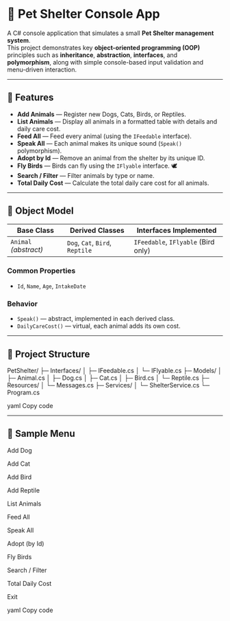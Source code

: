 # 🐾 Pet Shelter Console App

A C# console application that simulates a small **Pet Shelter management system**.  
This project demonstrates key **object-oriented programming (OOP)** principles such as **inheritance**, **abstraction**, **interfaces**, and **polymorphism**, along with simple console-based input validation and menu-driven interaction.

---

## 🚀 Features

- **Add Animals** — Register new Dogs, Cats, Birds, or Reptiles.
- **List Animals** — Display all animals in a formatted table with details and daily care cost.
- **Feed All** — Feed every animal (using the `IFeedable` interface).
- **Speak All** — Each animal makes its unique sound (`Speak()` polymorphism).
- **Adopt by Id** — Remove an animal from the shelter by its unique ID.
- **Fly Birds** — Birds can fly using the `IFlyable` interface. 🕊️
- **Search / Filter** — Filter animals by type or name.
- **Total Daily Cost** — Calculate the total daily care cost for all animals.

---

## 🧠 Object Model

| Base Class | Derived Classes | Interfaces Implemented |
|-------------|-----------------|-------------------------|
| `Animal` *(abstract)* | `Dog`, `Cat`, `Bird`, `Reptile` | `IFeedable`, `IFlyable` (Bird only) |

### Common Properties
- `Id`, `Name`, `Age`, `IntakeDate`
  
### Behavior
- `Speak()` — abstract, implemented in each derived class.  
- `DailyCareCost()` — virtual, each animal adds its own cost.

---

## 📂 Project Structure

PetShelter/
├─ Interfaces/
│ ├─ IFeedable.cs
│ └─ IFlyable.cs
├─ Models/
│ ├─ Animal.cs
│ ├─ Dog.cs
│ ├─ Cat.cs
│ ├─ Bird.cs
│ └─ Reptile.cs
├─ Resources/
│ └─ Messages.cs
├─ Services/
│ └─ ShelterService.cs
└─ Program.cs

yaml
Copy code

---

## 🧩 Sample Menu


Add Dog

Add Cat

Add Bird

Add Reptile

List Animals

Feed All

Speak All

Adopt (by Id)

Fly Birds

Search / Filter

Total Daily Cost

Exit

yaml
Copy code
